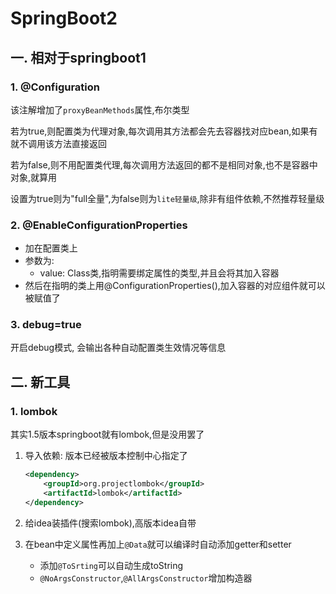 # SpringBoot2

## 一. 相对于springboot1

### 1. @Configuration

该注解增加了`proxyBeanMethods`属性,布尔类型

若为true,则配置类为代理对象,每次调用其方法都会先去容器找对应bean,如果有就不调用该方法直接返回

若为false,则不用配置类代理,每次调用方法返回的都不是相同对象,也不是容器中对象,就算用

设置为true则为"full全量",为false则为`lite轻量级`,除非有组件依赖,不然推荐轻量级

### 2. @EnableConfigurationProperties

* 加在配置类上
* 参数为:
  * value: Class类,指明需要绑定属性的类型,并且会将其加入容器
* 然后在指明的类上用@ConfigurationProperties(),加入容器的对应组件就可以被赋值了

### 3. debug=true

开启debug模式, 会输出各种自动配置类生效情况等信息

## 二. 新工具

### 1. lombok

其实1.5版本springboot就有lombok,但是没用罢了

1. 导入依赖: 版本已经被版本控制中心指定了

   ```xml
   <dependency>
       <groupId>org.projectlombok</groupId>
       <artifactId>lombok</artifactId>
   </dependency>
   ```

2. 给idea装插件(搜索lombok),高版本idea自带

3. 在bean中定义属性再加上`@Data`就可以编译时自动添加getter和setter

   * 添加`@ToSrting`可以自动生成toString
   * `@NoArgsConstructor`,`@AllArgsConstructor`增加构造器

